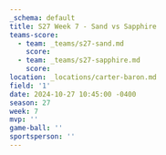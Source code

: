 ```yaml
---
_schema: default
title: S27 Week 7 - Sand vs Sapphire
teams-score:
  - team: _teams/s27-sand.md
    score:
  - team: _teams/s27-sapphire.md
    score:
location: _locations/carter-baron.md
field: '1'
date: 2024-10-27 10:45:00 -0400
season: 27
week: 7
mvp: ''
game-ball: ''
sportsperson: ''
---
```

